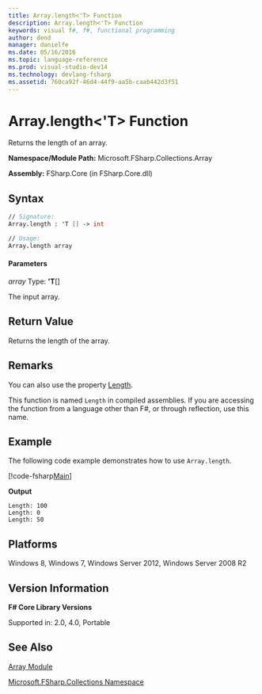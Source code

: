 ```yaml
---
title: Array.length<'T> Function
description: Array.length<'T> Function
keywords: visual f#, f#, functional programming
author: dend
manager: danielfe
ms.date: 05/16/2016
ms.topic: language-reference
ms.prod: visual-studio-dev14
ms.technology: devlang-fsharp
ms.assetid: 760ca92f-46d4-44f9-aa5b-caab442d3f51 
---
```


# Array.length<'T> Function

Returns the length of an array.

**Namespace/Module Path:** Microsoft.FSharp.Collections.Array

**Assembly:** FSharp.Core (in FSharp.Core.dll)

## Syntax

```fsharp
// Signature:
Array.length : 'T [] -> int

// Usage:
Array.length array
```

#### Parameters

*array*
Type: **'T**[[]](https://msdn.microsoft.com/library/def20292-9aae-4596-9275-b94e594f8493)

The input array.

## Return Value

Returns the length of the array.

## Remarks

You can also use the property [Length](https://msdn.microsoft.com/library/system.array.length.aspx).

This function is named `Length` in compiled assemblies. If you are accessing the function from a language other than F#, or through reflection, use this name.

## Example

The following code example demonstrates how to use `Array.length`.

[!code-fsharp[Main](~/samples/snippets/fsharp/arrays/snippet50.fs)]

**Output**

```
Length: 100
Length: 0
Length: 50
```

## Platforms

Windows 8, Windows 7, Windows Server 2012, Windows Server 2008 R2

## Version Information

**F# Core Library Versions**

Supported in: 2.0, 4.0, Portable

## See Also

[Array Module](array-module.md)

[Microsoft.FSharp.Collections Namespace](../Microsoft.FSharp.Collections-Namespace-%5BFSharp%5D.md)